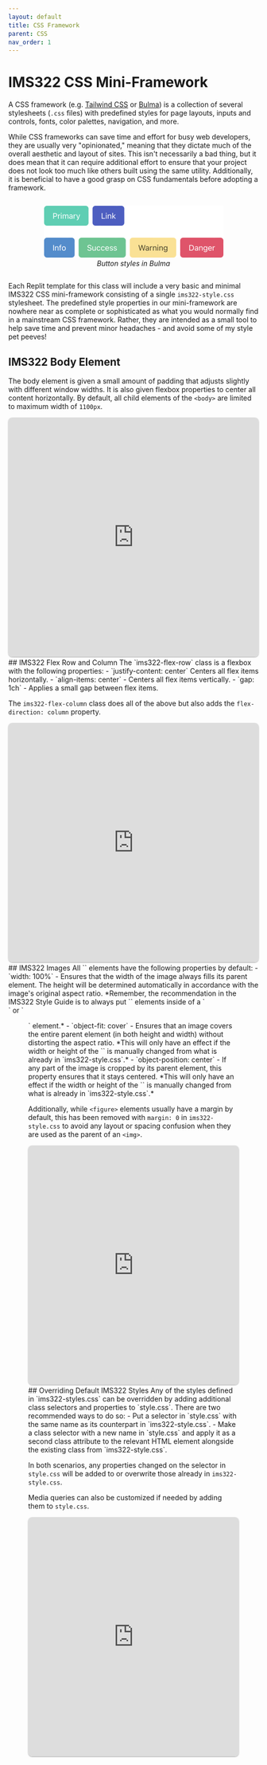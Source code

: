 ```yaml
---
layout: default
title: CSS Framework
parent: CSS
nav_order: 1
---
```

# IMS322 CSS Mini-Framework
A CSS framework (e.g. [Tailwind CSS](https://tailwindcss.com) or [Bulma](https://bulma.io)) is a collection of several stylesheets (`.css` files) with predefined styles for page layouts, inputs and controls, fonts, color palettes, navigation, and more.

While CSS frameworks can save time and effort for busy web developers, they are usually very "opinionated," meaning that they dictate much of the overall aesthetic and layout of sites. This isn't necessarily a bad thing, but it does mean that it can require additional effort to ensure that your project does not look too much like others built using the same utility. Additionally, it is beneficial to have a good grasp on CSS fundamentals before adopting a framework.

<div style="display: flex; justify-content: center;">
	<figure style="width: 361px">
		<img src="images/bulma-buttons.png" style="width: 100%">
		<figcaption style="font-style: italic; text-align: center;">Button styles in Bulma</figcaption>
	</figure>
</div>

Each Replit template for this class will include a very basic and minimal IMS322 CSS mini-framework consisting of a single `ims322-style.css` stylesheet. The predefined style properties in our mini-framework are nowhere near as complete or sophisticated as what you would normally find in a mainstream CSS framework. Rather, they are intended as a small tool to help save time and prevent minor headaches - and avoid some of my style pet peeves!
## IMS322 Body Element
The body element is given a small amount of padding that adjusts slightly with different window widths. It is also given flexbox properties to center all content horizontally. By default, all child elements of the `<body>` are limited to maximum width of `1100px`.
<iframe src="https://replit.com/@sheffie/IMS322-Body?embed=true" width="100%" height="480" style="border: none; border-radius: 8px; box-shadow: 0 1px 3px rgba(0,0,0,0.12), 0 1px 2px rgba(0,0,0,0.24);"></iframe>
## IMS322 Flex Row and Column
The `ims322-flex-row` class is a flexbox with the following properties:
- `justify-content: center` Centers all flex items horizontally.
- `align-items: center` - Centers all flex items vertically.
- `gap: 1ch` - Applies a small gap between flex items.

The `ims322-flex-column` class does all of the above but also adds the `flex-direction: column` property.
<iframe src="https://replit.com/@sheffie/IMS322-Flex-Row-Column?embed=true" width="100%" height="480" style="border: none; border-radius: 8px; box-shadow: 0 1px 3px rgba(0,0,0,0.12), 0 1px 2px rgba(0,0,0,0.24);"></iframe>
## IMS322 Images
All `<img>` elements have the following properties by default:
- `width: 100%` - Ensures that the width of the image always fills its parent element. The height will be determined automatically in accordance with the image's original aspect ratio. *Remember, the recommendation in the IMS322 Style Guide is to always put `<img>` elements inside of a `<div>` or `<figure>` element.*
- `object-fit: cover` - Ensures that an image covers the entire parent element (in both height and width) without distorting the aspect ratio. *This will only have an effect if the width or height of the `<img>` is manually changed from what is already in `ims322-style.css`.*
- `object-position: center` - If any part of the image is cropped by its parent element, this property ensures that it stays centered. *This will only have an effect if the width or height of the `<img>` is manually changed from what is already in `ims322-style.css`.*

Additionally, while `<figure>` elements usually have a margin by default, this has been removed with `margin: 0` in `ims322-style.css` to avoid any layout or spacing confusion when they are used as the parent of an `<img>`.
<iframe src="https://replit.com/@sheffie/IMS322-Images?embed=true" width="100%" height="480" style="border: none; border-radius: 8px; box-shadow: 0 1px 3px rgba(0,0,0,0.12), 0 1px 2px rgba(0,0,0,0.24);"></iframe>
## Overriding Default IMS322 Styles
Any of the styles defined in `ims322-styles.css` can be overridden by adding additional class selectors and properties to `style.css`. There are two recommended ways to do so:
- Put a selector in `style.css` with the same name as its counterpart in `ims322-style.css`.
- Make a class selector with a new name in `style.css` and apply it as a second class attribute to the relevant HTML element alongside the existing class from `ims322-style.css`.

In both scenarios, any properties changed on the selector in `style.css` will be added to or overwrite those already in `ims322-style.css`.

Media queries can also be customized if needed by adding them to `style.css`.
<iframe src="https://replit.com/@sheffie/IMS322-Overrides?embed=true" width="100%" height="480" style="border: none; border-radius: 8px; box-shadow: 0 1px 3px rgba(0,0,0,0.12), 0 1px 2px rgba(0,0,0,0.24);"></iframe>